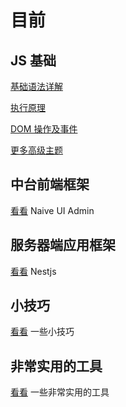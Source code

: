 <!-- @format -->

# 目前

## JS 基础

[基础语法详解](./basic/基础语法详解.md)

[执行原理](./basic/执行原理.md)

[DOM 操作及事件](./basic/DOM操作及事件.md)

[更多高级主题](./basic/高级主题.md)

## 中台前端框架

[看看](./naive-ui-admin/README.md) Naive UI Admin

## 服务器端应用框架

[看看](./nestjs/README.md) Nestjs

## 小技巧

[看看](./skills/README.md) 一些小技巧

## 非常实用的工具

[看看](./npms/README.md) 一些非常实用的工具

